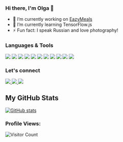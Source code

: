 ### Hi there, I'm Olga 👋
- 🔭 I’m currently working on [EazyMeals](https://github.com/clarion22/EasyMeals)
- 🌱 I’m currently learning TensorFlow.js
- ⚡ Fun fact: I speak Russian and love photography!

### Languages & Tools 

![](https://img.shields.io/badge/OS-Linux-informational?style=flat&logo=Linux&logoColor=white&color=2bbc8a)
![](https://img.shields.io/badge/Editor-VSCode-informational?style=flat&logo=VisualStudioCode&logoColor=white&color=2bbc8a)
![](https://img.shields.io/badge/Code-JavaScript-informational?style=flat&logo=JavaScript&logoColor=white&color=2bbc8a)
![](https://img.shields.io/badge/Code-Python-informational?style=flat&logo=Python&logoColor=white&color=2bbc8a)
![](https://img.shields.io/badge/Tools-MaterialUI-informational?style=flat&logo=Material-UI&logoColor=white&color=2bbc8a)
![](https://img.shields.io/badge/Tools-PostgreSQL-informational?style=flat&logo=PostgreSQL&logoColor=white&color=2bbc8a)
![](https://img.shields.io/badge/Tools-Flask-informational?style=flat&logo=Flask&logoColor=white&color=2bbc8a)
![](https://img.shields.io/badge/Tools-Docker-informational?style=flat&logo=Docker&logoColor=white&color=2bbc8a)
![](https://img.shields.io/badge/Tools-React-informational?style=flat&logo=React&logoColor=white&color=2bbc8a)
![](https://img.shields.io/badge/Tools-Redux-informational?style=flat&logo=Redux&logoColor=white&color=2bbc8a)
![](https://img.shields.io/badge/Tools-Node.js-informational?style=flat&logo=Node.js&logoColor=white&color=2bbc8a)

### Let's connect
<a href="https://linkedin.com/in/olga-thompson-35937515a" >
<img src="https://img.shields.io/badge/LinkedIn-0077B5?style=for-the-badge&logo=linkedin&logoColor=white" />
</a>

<a href="https://clarion22.github.io/#" >
<img src="https://img.shields.io/badge/My_Portfolio-FF5722?style=for-the-badge&logo=rss&logoColor=white" />
</a>

<a href="#" >
<img src="https://img.shields.io/badge/Angel_List-9933CC?style=for-the-badge&logo=AngelList&logoColor=white" />
</a>

## My GitHub Stats
[![GitHub stats](https://github-readme-stats.vercel.app/api?username=clarion22&theme=nightowl&show_icons=false)](https://github.com/anuraghazra/github-readme-stats)

### Profile Views:<br>
![Visitor Count](https://profile-counter.glitch.me/clarion22/count.svg)



<!--
**clarion22/Clarion22** is a ✨ _special_ ✨ repository because its `README.md` (this file) appears on your GitHub profile.

Here are some ideas to get you started:

- 🔭 I’m currently working on ...
- 🌱 I’m currently learning ...
- 👯 I’m looking to collaborate on ...
- 🤔 I’m looking for help with ...
- 💬 Ask me about ...
- 📫 How to reach me: ...
- 😄 Pronouns: ...
- ⚡ Fun fact: ...
-->
